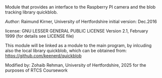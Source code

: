 Module that provides an interface to the Raspberry PI camera and the blob tracking library quickblob.

*Author*: Raimund Kirner, University of Hertfordshire
        initial version: Dec.2016

license: GNU LESSER GENERAL PUBLIC LICENSE
         Version 2.1, February 1999
         (for details see LICENSE file)

This module will be linked as a module to the main program, by inlcuding
also the local library quickblob, which can be obtained from:
        https://github.com/keenerd/quickblob

Modified by: Zohaib Rehman, University of Hertfordshire, 2025
for the purposes of RTCS Coursework
